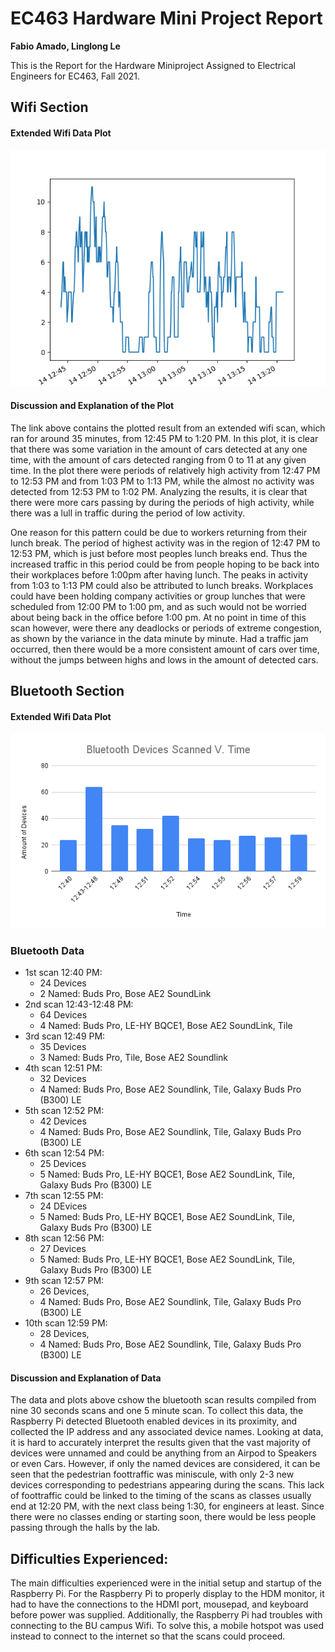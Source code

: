 # EC463 Hardware Mini Project Report
**Fabio Amado, Linglong Le** 

This is the Report for the Hardware Miniproject Assigned to Electrical Engineers for EC463, Fall 2021.
## Wifi Section
#### Extended Wifi Data Plot
![15 Minute Wifi Plot](./wifi_data_results/wifi_2021-09-14T12_43_54_results.png)

#### Discussion and Explanation of the Plot
The link above contains the plotted result from an extended wifi scan, which ran for around 35 minutes, from 12:45 PM to 1:20 PM. In this plot, it is clear that there was some variation in the amount of cars detected at any one time, with the amount of cars detected ranging from 0 to 11 at any given time. In the plot there were periods of relatively high activity from 12:47 PM to 12:53 PM and from 1:03 PM to 1:13 PM, while the almost no activity was detected from 12:53 PM to 1:02 PM. Analyzing the results, it is clear that there were more cars passing by during the periods of high activity, while there was a lull in traffic during the period of low activity. 

One reason for this pattern could be due to workers returning from their lunch break. The period of highest activity was in the region of 12:47 PM to 12:53 PM, which is just before most peoples lunch breaks end. Thus the increased traffic in this period could be from people hoping to be back into their workplaces before 1:00pm after having lunch. The peaks in activity from 1:03 to 1:13 PM could also be attributed to lunch breaks. Workplaces could have been holding company activities or group lunches that were scheduled from 12:00 PM to 1:00 pm, and as such would not be worried about being back in the office before 1:00 pm. At no point in time of this scan however, were there any deadlocks or periods of extreme congestion, as shown by the variance in the data minute by minute. Had a traffic jam occurred, then there would be a more consistent amount of cars over time, without the jumps between highs and lows in the amount of detected cars.

## Bluetooth Section

#### Extended Wifi Data Plot
![Bluetooth Data Plot](./bluetooth_data_results/Bluetooth_Device_Plot.png)
### Bluetooth Data
* 1st scan 12:40 PM:
  * 24 Devices
  * 2 Named: Buds Pro, Bose AE2 SoundLink  
* 2nd scan 12:43-12:48 PM:
  * 64 Devices
  * 4 Named: Buds Pro, LE-HY BQCE1, Bose AE2 SoundLink, Tile
* 3rd scan 12:49 PM:
  * 35 Devices
  * 3 Named: Buds Pro, Tile, Bose AE2 Soundlink  
* 4th scan 12:51 PM:
  * 32 Devices
  * 4 Named: Buds Pro, Bose AE2 Soundlink, Tile, Galaxy Buds Pro (B300) LE  
* 5th scan 12:52 PM: 
  * 42 Devices
  * 4 Named: Buds Pro, Bose AE2 Soundlink, Tile, Galaxy Buds Pro (B300) LE 
* 6th scan 12:54 PM: 
  * 25 Devices
  * 5 Named: Buds Pro, LE-HY BQCE1, Bose AE2 SoundLink, Tile, Galaxy Buds Pro (B300) LE 
* 7th scan 12:55 PM:
  * 24 DEvices
  * 5 Named: Buds Pro, LE-HY BQCE1, Bose AE2 SoundLink, Tile, Galaxy Buds Pro (B300) LE 
* 8th scan 12:56 PM: 
  * 27 Devices
  * 5 Named: Buds Pro, LE-HY BQCE1, Bose AE2 SoundLink, Tile, Galaxy Buds Pro (B300) LE 
* 9th scan 12:57 PM: 
  * 26 Devices,  
  * 4 Named: Buds Pro, Bose AE2 Soundlink, Tile, Galaxy Buds Pro (B300) LE 
* 10th scan 12:59 PM:
  * 28 Devices,  
  * 4 Named: Buds Pro, Bose AE2 Soundlink, Tile, Galaxy Buds Pro (B300) LE 

#### Discussion and Explanation of Data
The data and plots above cshow the bluetooth scan results compiled from nine 30 seconds scans and one 5 minute scan. To collect this data, the Raspberry Pi detected Bluetooth enabled devices in its proximity, and collected the IP address and any associated device names. Looking at data, it is hard to accurately interpret the results given that the vast majority of devices were unnamed and could be anything from an Airpod to Speakers or even Cars. However, if only the named devices are considered, it can be seen that the pedestrian foottraffic was miniscule, with only 2-3 new devices corresponding to pedestrians appearing during the scans. This lack of foottraffic could be linked to the timing of the scans as classes usually end at 12:20 PM, with the next class being 1:30, for engineers at least. Since there were no classes ending or starting soon, there would be less people passing through the halls by the lab.  
## Difficulties Experienced:
The main difficulties experienced were in the initial setup and startup of the Raspberry Pi. For the Raspberry Pi to properly display to the HDM monitor, it had to have the connections to the HDMI port, mousepad, and keyboard before power was supplied. Additionally, the Raspberry Pi had troubles with connecting to the BU campus Wifi. To solve this, a mobile hotspot was used instead to connect to the internet so that the scans could proceed.
